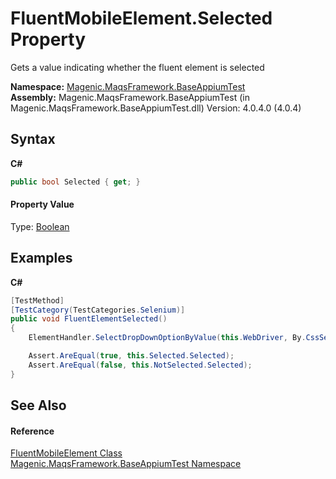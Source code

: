 # FluentMobileElement.Selected Property 
 

Gets a value indicating whether the fluent element is selected

**Namespace:**&nbsp;<a href="#/MAQS_4/Appium_AUTOGENERATED/Magenic-MaqsFramework-BaseAppiumTest_Namespace">Magenic.MaqsFramework.BaseAppiumTest</a><br />**Assembly:**&nbsp;Magenic.MaqsFramework.BaseAppiumTest (in Magenic.MaqsFramework.BaseAppiumTest.dll) Version: 4.0.4.0 (4.0.4)

## Syntax

**C#**<br />
``` C#
public bool Selected { get; }
```


#### Property Value
Type: <a href="http://msdn2.microsoft.com/en-us/library/a28wyd50" target="_blank">Boolean</a>

## Examples

**C#**<br />
``` C#
[TestMethod]
[TestCategory(TestCategories.Selenium)]
public void FluentElementSelected()
{
    ElementHandler.SelectDropDownOptionByValue(this.WebDriver, By.CssSelector("#computerParts"), "two");

    Assert.AreEqual(true, this.Selected.Selected);
    Assert.AreEqual(false, this.NotSelected.Selected);
}
```


## See Also


#### Reference
<a href="#/MAQS_4/Appium_AUTOGENERATED/FluentMobileElement_Class">FluentMobileElement Class</a><br /><a href="#/MAQS_4/Appium_AUTOGENERATED/Magenic-MaqsFramework-BaseAppiumTest_Namespace">Magenic.MaqsFramework.BaseAppiumTest Namespace</a><br />